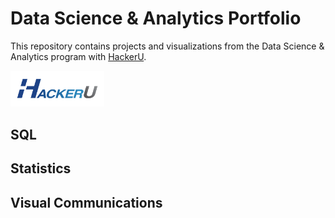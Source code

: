 # Data Science & Analytics Portfolio
This repository contains projects and visualizations from the Data Science & Analytics program with
[HackerU](https://hackerusa.com/).


<img src="https://github.com/wiazur/data-analytics-portfolio/blob/main/hackeru-logo.png" width="150"/>

## SQL 

## Statistics 

## Visual Communications
